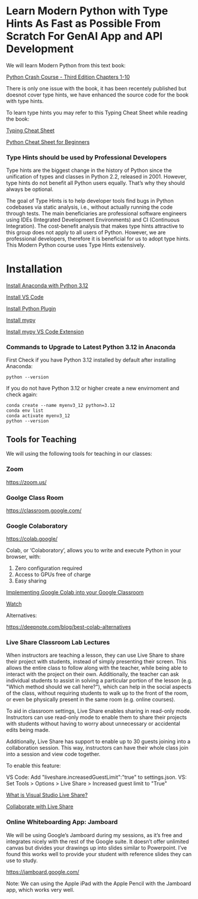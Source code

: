 # Learn Modern Python with Type Hints As Fast as Possible From Scratch For GenAI App and API Development

We will learn Modern Python from this text book: 

[Python Crash Course - Third Edition Chapters 1-10](https://www.amazon.com/Python-Crash-Course-Eric-Matthes/dp/1718502702)

There is only one issue with the book, it has been recentely published but doesnot cover type hints, we have enhanced the source code for the book with type hints.

To learn type hints you may refer to this Typing Cheat Sheet while reading the book:

[Typing Cheat Sheet](https://mypy.readthedocs.io/en/stable/cheat_sheet_py3.html)

[Python Cheat Sheet for Beginners](https://www.datacamp.com/cheat-sheet/getting-started-with-python-cheat-sheet)


### Type Hints should be used by Professional Developers

Type hints are the biggest change in the history of Python since the unification of types and classes in Python 2.2, released in 2001. However, type hints do not benefit all Python users equally. That’s why they should always be optional.

The goal of Type Hints is to help developer tools find bugs in Python codebases via static analysis, i.e., without actually running the code through tests. The main beneficiaries are professional software engineers using IDEs (Integrated Development Environments) and CI (Continuous Integration). The cost-benefit analysis that makes type hints attractive to this group does not apply to all users of Python. However, we are professional developers, therefore it is beneficial for us to adopt type hints. This Modern Python course uses Type Hints extensively. 


# Installation

[Install Anaconda with Python 3.12](https://www.anaconda.com/download) 

[Install VS Code](https://code.visualstudio.com/)

[Install Python Plugin](https://marketplace.visualstudio.com/items?itemName=ms-python.python)

[Install mypy](https://mypy.readthedocs.io/en/stable/getting_started.html)

[Install mypy VS Code Extension](https://marketplace.visualstudio.com/items?itemName=matangover.mypy)

### Commands to Upgrade to Latest Python 3.12 in Anaconda

First Check if you have Python 3.12 installed by default after installing Anaconda:

    python --version

If you do not have Python 3.12 or higher create a new envirnoment and check again:

    conda create --name myenv3_12 python=3.12
    conda env list
    conda activate myenv3_12
    python --version



## Tools for Teaching

We will using the following tools for teaching in our classes:

### Zoom

https://zoom.us/

### Goolge Class Room

https://classroom.google.com/

### Google Colaboratory

https://colab.google/ 

Colab, or ‘Colaboratory’, allows you to write and execute Python in your browser, with:

1. Zero configuration required
2. Access to GPUs free of charge
3. Easy sharing

[Implementing Google Colab into your Google Classroom](https://katiesylvia.medium.com/implementing-google-colab-into-your-google-classroom-88cf22841176)

[Watch](https://www.youtube.com/watch?v=inN8seMm7UI)

Alternatives:

https://deepnote.com/blog/best-colab-alternatives


### Live Share Classroom Lab Lectures

When instructors are teaching a lesson, they can use Live Share to share their project with students, instead of simply presenting their screen. This allows the entire class to follow along with the teacher, while being able to interact with the project on their own. Additionally, the teacher can ask individual students to assist in solving a particular portion of the lesson (e.g. "Which method should we call here?"), which can help in the social aspects of the class, without requiring students to walk up to the front of the room, or even be physically present in the same room (e.g. online courses).

To aid in classroom settings, Live Share enables sharing in read-only mode. Instructors can use read-only mode to enable them to share their projects with students without having to worry about unnecessary or accidental edits being made.

Additionally, Live Share has support to enable up to 30 guests joining into a collaboration session. This way, instructors can have their whole class join into a session and view code together.

To enable this feature:

VS Code: Add "liveshare.increasedGuestLimit":"true" to settings.json.
VS: Set Tools > Options > Live Share > Increased guest limit to "True"

[What is Visual Studio Live Share?](https://learn.microsoft.com/en-gb/visualstudio/liveshare/)

[Collaborate with Live Share](https://code.visualstudio.com/learn/collaboration/live-share)

### Online Whiteboarding App: Jamboard

We will be using Google’s Jamboard during my sessions, as it’s free and integrates nicely with the rest of the Google suite. It doesn’t offer unlimited canvas but divides your drawings up into slides similar to Powerpoint. I’ve found this works well to provide your student with reference slides they can use to study. 

https://jamboard.google.com/

Note: We can using the Apple iPad with the Apple Pencil with the Jamboard app, which works very well. 
